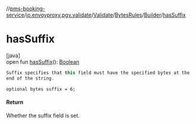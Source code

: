//[pms-booking-service](../../../../../index.md)/[io.envoyproxy.pgv.validate](../../../index.md)/[Validate](../../index.md)/[BytesRules](../index.md)/[Builder](index.md)/[hasSuffix](has-suffix.md)

# hasSuffix

[java]\
open fun [hasSuffix](has-suffix.md)(): [Boolean](https://kotlinlang.org/api/core/kotlin-stdlib/kotlin/-boolean/index.html)

```kotlin
Suffix specifies that this field must have the specified bytes at the
end of the string.

```
`optional bytes suffix = 6;`

#### Return

Whether the suffix field is set.